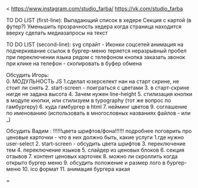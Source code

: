 <
https://www.instagram.com/studio_farba/
https://vk.com/studio_farba

TO DO LIST (first-line):
Выпадающий список в хедере
Секция с картой (в футер?)
Уменьшить прозрачность хедера когда страница находится вверху
сделать медиазапросы на текст


TO DO LIST (second-line):
svg спрайт - Иконки соцсетей
анимация на подчеркивание ссылок в бургер-меню
теряется неразрывный пробел при переключении языка
рядом с телефоном кнопка заказать звонок
при клике на телефон - скопировать в буфер обмена




Обсудить Игорь:  
0. МОДУЛЬНОСТЬ JS
1.cделал юзерселект нан на старт скрине, не стоит ли снять
2. start-screen - поиграться с цветами
3. в старт-скрине нигде не задана высота
4. Зачем нужен line-height
5. cтилизация кнопки в модуле кнопки, или стилизуем в typography (тот же вопрос по гамбургеру)
6. куда гамбургер в html
7. нейминг цветов
9. соглашение по именованию (использовать в многословных названиях файлов - или _)



Обсудить Вадим :
!!!!!!цвета шрифтов/фона!!!!!!
подробнее поговрить про ценовые карточки - что в них должно быть, какие услуги
1.где нужно user-select
2. start-screen - обсудить цвета шрифтов
3. переключение тем
4. переключение языков
5. cлайдер из ценовых блоков
6. cекция отзывов
7. контент ценовых карточек
8. можно ли скроллить когда открыто бургер меню
9. обсудить положение и размер лого в бургер-меню
10. ico формат
11. анимация бургера какая



=